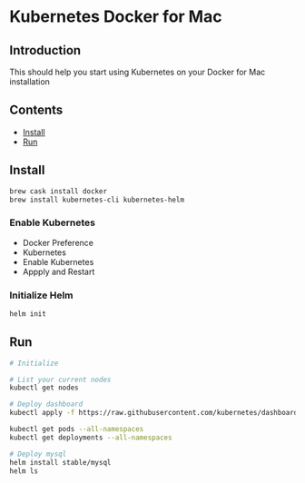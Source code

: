 # Kubernetes Docker for Mac

## Introduction

This should help you start using Kubernetes on your Docker for Mac installation

## Contents

- [Install](#install)
- [Run](#run)

## Install

```bash
brew cask install docker
brew install kubernetes-cli kubernetes-helm
```

### Enable Kubernetes

- Docker Preference
- Kubernetes
- Enable Kubernetes
- Appply and Restart

### Initialize Helm

```bash
helm init
```

## Run

```bash
# Initialize

# List your current nodes
kubectl get nodes

# Deploy dashboard
kubectl apply -f https://raw.githubusercontent.com/kubernetes/dashboard/master/src/deploy/recommended/kubernetes-dashboard.yaml

kubectl get pods --all-namespaces
kubectl get deployments --all-namespaces

# Deploy mysql
helm install stable/mysql
helm ls
```


